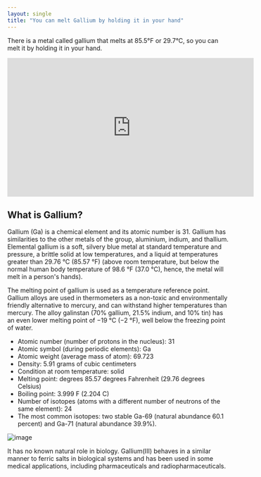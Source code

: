 ```yaml
---
layout: single
title: "You can melt Gallium by holding it in your hand"
---
```

There is a metal called gallium that melts at 85.5°F or 29.7°C, so you can melt it by holding it in your hand.

<iframe width="560" height="315" src="https://www.youtube.com/embed/aolRO9eteSk" frameborder="0" allow="accelerometer; autoplay; encrypted-media; gyroscope; picture-in-picture" allowfullscreen></iframe>

What is Gallium?
-
Gallium (Ga) is a chemical element and its atomic number is 31. Gallium has similarities to the other metals of the group, aluminium, indium, and thallium. Elemental gallium is a soft, silvery blue metal at standard temperature and pressure, a brittle solid at low temperatures, and a liquid at temperatures greater than 29.76 °C (85.57 °F) (above room temperature, but below the normal human body temperature of 98.6 °F (37.0 °C), hence, the metal will melt in a person's hands).

The melting point of gallium is used as a temperature reference point. Gallium alloys are used in thermometers as a non-toxic and environmentally friendly alternative to mercury, and can withstand higher temperatures than mercury. The alloy galinstan (70% gallium, 21.5% indium, and 10% tin) has an even lower melting point of −19 °C (−2 °F), well below the freezing point of water.

<script async src="//pagead2.googlesyndication.com/pagead/js/adsbygoogle.js"></script>
<ins class="adsbygoogle"
     style="display:block; text-align:center;"
     data-ad-layout="in-article"
     data-ad-format="fluid"
     data-ad-client="ca-pub-7868661326160958"
     data-ad-slot="3072558811"></ins>
<script>
     (adsbygoogle = window.adsbygoogle || []).push({});
</script>

- Atomic number (number of protons in the nucleus): 31
- Atomic symbol (during periodic elements): Ga
- Atomic weight (average mass of atom): 69.723
- Density: 5.91 grams of cubic centimeters
- Condition at room temperature: solid
- Melting point: degrees 85.57 degrees Fahrenheit (29.76 degrees Celsius)
- Boiling point: 3.999 F (2.204 C)
- Number of isotopes (atoms with a different number of neutrons of the same element): 24
- The most common isotopes: two stable Ga-69 (natural abundance 60.1 percent) and Ga-71 (natural abundance 39.9%).

![image](https://images.fastcompany.net/image/upload/w_1280,f_auto,q_auto,fl_lossy/fc/3046586-poster-p-1-will-sillicon-valley-become-gallium-valley-this-inventor-hopes-so.jpg)

It has no known natural role in biology. Gallium(III) behaves in a similar manner to ferric salts in biological systems and has been used in some medical applications, including pharmaceuticals and radiopharmaceuticals.
